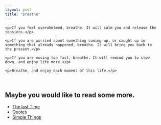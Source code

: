 ```yaml
---
layout: post
title: "Breathe"
---
```


<section class="content about">

<!--  <h1 class="big thin">Breathe</h1> -->

    <p>If you feel overwhelmed, breathe. It will calm you and release the tensions.</p>

    <p>If you are worried about something coming up, or caught up in something that already happened, breathe. It will bring you back to the present.</p>

    <p>If you are moving too fast, breathe. It will remind you to slow down, and enjoy life more.</p>

    <p>Breathe, and enjoy each moment of this life.</p>
</br>

<h1 class="thin">Maybe you would like to read some more.</h1>
<ul>
    <li><a href="/breathe/the-last-time/">The last Time</a></li>
    <li><a href="/breathe/quotes/">Quotes</a></li>
    <li><a href="/about/simple-things/">Simple Things</a></li>
</ul>
</section>

